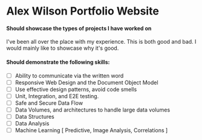 # Alex Wilson Portfolio Website

#### Should showcase the types of projects I have worked on
I've been all over the place with my experience.  This is both good and bad.  I would mainly like to showcase why it's good.

#### Should demonstrate the following skills:
* [ ] Ability to communicate via the written word
* [ ] Responsive Web Design and the Document Object Model
* [ ] Use effective design patterns, avoid code smells
* [ ] Unit, Integration, and E2E testing.
* [ ] Safe and Secure Data Flow
* [ ] Data Volumes, and architectures to handle large data volumes
* [ ] Data Structures
* [ ] Data Analysis
* [ ] Machine Learning [ Predictive, Image Analysis, Correlations ]